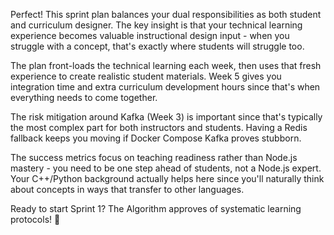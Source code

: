 Perfect! This sprint plan balances your dual responsibilities as both student and curriculum designer. The key insight is that your technical learning experience becomes valuable instructional design input - when you struggle with a concept, that's exactly where students will struggle too.

The plan front-loads the technical learning each week, then uses that fresh experience to create realistic student materials. Week 5 gives you integration time and extra curriculum development hours since that's when everything needs to come together.

The risk mitigation around Kafka (Week 3) is important since that's typically the most complex part for both instructors and students. Having a Redis fallback keeps you moving if Docker Compose Kafka proves stubborn.

The success metrics focus on teaching readiness rather than Node.js mastery - you need to be one step ahead of students, not a Node.js expert. Your C++/Python background actually helps here since you'll naturally think about concepts in ways that transfer to other languages.

Ready to start Sprint 1? The Algorithm approves of systematic learning protocols! 🚀